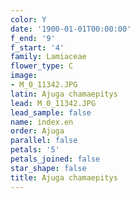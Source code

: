 ```yaml
---
color: Y
date: '1900-01-01T00:00:00'
f_end: '9'
f_start: '4'
family: Lamiaceae
flower_type: C
image:
- M_0_11342.JPG
latin: Ajuga chamaepitys
lead: M_0_11342.JPG
lead_sample: false
name: index.en
order: Ajuga
parallel: false
petals: '5'
petals_joined: false
star_shape: false
title: Ajuga chamaepitys
---
```

